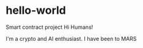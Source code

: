 # hello-world
Smart contract project
Hi Humans!

I'm a crypto and AI enthusiast. I have been to MARS
